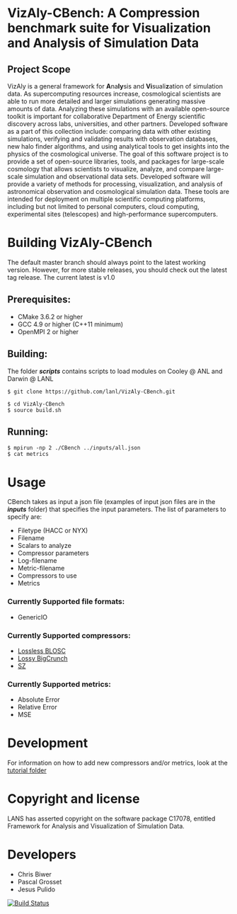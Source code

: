 # VizAly-CBench: A Compression benchmark suite for Visualization and Analysis of Simulation Data

## Project Scope
VizAly is a general framework for **A**na**ly**sis and **Vi**suali**z**ation of simulation data. As supercomputing resources increase, cosmological scientists are able to run more detailed and larger simulations generating massive amounts of data. Analyzing these simulations with an available open-source toolkit is important for collaborative Department of Energy scientific discovery across labs, universities, and other partners. Developed software as a part of this collection include: comparing data with other existing simulations, verifying and validating results with observation databases, new halo finder algorithms, and using analytical tools to get insights into the physics of the cosmological universe. The goal of this software project is to provide a set of open-source libraries, tools, and packages for large-scale cosmology that allows scientists to visualize, analyze, and compare large-scale simulation and observational data sets. Developed software will provide a variety of methods for processing, visualization, and analysis of astronomical observation and cosmological simulation data. These tools are intended for deployment on multiple scientific computing platforms, including but not limited to personal computers, cloud computing, experimental sites (telescopes) and high-performance supercomputers.


# Building VizAly-CBench
The default master branch should always point to the latest working version. However, for more stable releases, you should check out the latest tag release. The current latest is v1.0

## Prerequisites:
* CMake 3.6.2 or higher
* GCC 4.9 or higher (C++11 minimum)
* OpenMPI 2 or higher

## Building:
The folder **_scripts_** contains scripts to load modules on Cooley @ ANL and Darwin @ LANL
```
$ git clone https://github.com/lanl/VizAly-CBench.git

$ cd VizAly-CBench
$ source build.sh
```

## Running:
```
$ mpirun -np 2 ./CBench ../inputs/all.json
$ cat metrics
```

# Usage
CBench takes as input a json file (examples of input json files are in the **_inputs_** folder) that specifies the input parameters. The list of parameters to specify are:
* Filetype (HACC or NYX)
* Filename
* Scalars to analyze
* Compressor parameters
* Log-filename
* Metric-filename
* Compressors to use
* Metrics

### Currently Supported file formats:
* GenericIO

### Currently Supported compressors:
* [Lossless BLOSC](http://blosc.org/)
* [Lossy BigCrunch](https://github.com/lanl/VizAly-BigCrunch)
* [SZ](https://collab.cels.anl.gov/display/ESR/SZ)

### Currently Supported metrics:
* Absolute Error
* Relative Error
* MSE

# Development
For information on how to add new compressors and/or metrics, look at the [tutorial folder](https://github.com/lanl/VizAly-CBench/tree/master/tutorial)

# Copyright and license
LANS has asserted copyright on the software package C17078, entitled Framework for Analysis and Visualization of Simulation Data.   

# Developers
* Chris Biwer
* Pascal Grosset
* Jesus Pulido

[![Build Status](https://travis-ci.org/lanl/VizAly-CBench.svg?branch=master)](https://travis-ci.org/lanl/VizAly-CBench)
